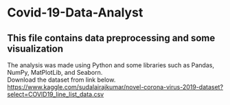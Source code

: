 # Covid-19-Data-Analyst
## This file contains data preprocessing and some visualization   
The analysis was made using Python and some libraries such as Pandas, NumPy, MatPlotLib, and Seaborn.  
Download the dataset from link below.   
https://www.kaggle.com/sudalairajkumar/novel-corona-virus-2019-dataset?select=COVID19_line_list_data.csv
